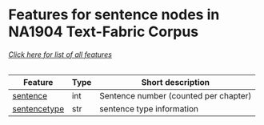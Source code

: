 # Features for sentence nodes in NA1904 Text-Fabric Corpus
###### [Click here for list of all features](home.md#readme)

Feature | Type | Short description
--- | --- | ---
[sentence](sentence.md#readme) | int | Sentence number (counted per chapter)
[sentencetype](sentencetype.md#readme) | str |  sentence type information
